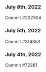 ### July 8th, 2022

Commit #202304

### July 5th, 2022

Commit #314353


### July 4th, 2022

Commit #72281
